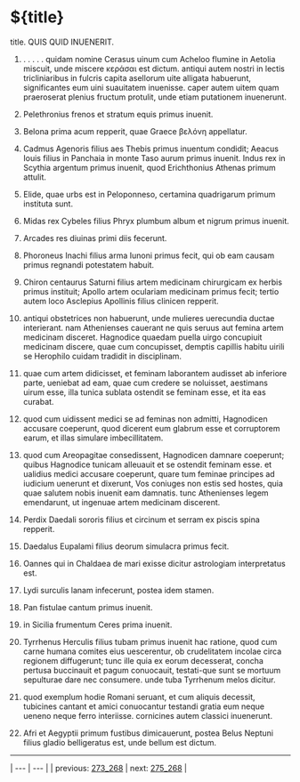 # ${title}

title. QUIS QUID INUENERIT.



1. . . . . . quidam nomine Cerasus uinum cum Acheloo flumine in Aetolia miscuit, unde miscere κεράσαι est dictum. antiqui autem nostri in lectis tricliniaribus in fulcris capita asellorum uite alligata habuerunt, significantes eum uini suauitatem inuenisse. caper autem uitem quam praeroserat plenius fructum protulit, unde etiam putationem inuenerunt.



2. Pelethronius frenos et stratum equis primus inuenit.



3. Belona prima acum repperit, quae Graece βελόνη appellatur.



4. Cadmus Agenoris filius aes Thebis primus inuentum condidit; Aeacus Iouis filius in Panchaia in monte Taso aurum primus inuenit. Indus rex in Scythia argentum primus inuenit, quod Erichthonius Athenas primum attulit.



5. Elide, quae urbs est in Peloponneso, certamina quadrigarum primum instituta sunt.



6. Midas rex Cybeles filius Phryx plumbum album et nigrum primus inuenit.



7. Arcades res diuinas primi diis fecerunt.



8. Phoroneus Inachi filius arma Iunoni primus fecit, qui ob eam causam primus regnandi potestatem habuit.



9. Chiron centaurus Saturni filius artem medicinam chirurgicam ex herbis primus instituit; Apollo artem oculariam medicinam primus fecit; tertio autem loco Asclepius Apollinis filius clinicen repperit.



10. antiqui obstetrices non habuerunt, unde mulieres uerecundia ductae interierant. nam Athenienses cauerant ne quis seruus aut femina artem medicinam disceret. Hagnodice quaedam puella uirgo concupiuit medicinam discere, quae cum concupisset, demptis capillis habitu uirili se Herophilo cuidam tradidit in disciplinam.



11. quae cum artem didicisset, et feminam laborantem audisset ab inferiore parte, ueniebat ad eam, quae cum credere se noluisset, aestimans uirum esse, illa tunica sublata ostendit se feminam esse, et ita eas curabat.



12. quod cum uidissent medici se ad feminas non admitti, Hagnodicen accusare coeperunt, quod dicerent eum glabrum esse et corruptorem earum, et illas simulare imbecillitatem.



13. quod cum Areopagitae consedissent, Hagnodicen damnare coeperunt; quibus Hagnodice tunicam alleuauit et se ostendit feminam esse. et ualidius medici accusare coeperunt, quare tum feminae principes ad iudicium uenerunt et dixerunt, Vos coniuges non estis sed hostes, quia quae salutem nobis inuenit eam damnatis. tunc Athenienses legem emendarunt, ut ingenuae artem medicinam discerent.



14. Perdix Daedali sororis filius et circinum et serram ex piscis spina repperit.



15. Daedalus Eupalami filius deorum simulacra primus fecit.



16. Oannes qui in Chaldaea de mari exisse dicitur astrologiam interpretatus est.



17. Lydi surculis lanam infecerunt, postea idem stamen.



18. Pan fistulae cantum primus inuenit.



19. in Sicilia frumentum Ceres prima inuenit.



20. Tyrrhenus Herculis filius tubam primus inuenit hac ratione, quod cum carne humana comites eius uescerentur, ob crudelitatem incolae circa regionem diffugerunt; tunc ille quia ex eorum decesserat, concha pertusa buccinauit et pagum conuocauit, testati-que sunt se mortuum sepulturae dare nec consumere. unde tuba Tyrrhenum melos dicitur.



21. quod exemplum hodie Romani seruant, et cum aliquis decessit, tubicines cantant et amici conuocantur testandi gratia eum neque ueneno neque ferro interiisse. cornicines autem classici inuenerunt.



22. Afri et Aegyptii primum fustibus dimicauerunt, postea Belus Neptuni filius gladio belligeratus est, unde bellum est dictum.



---

| --- | --- |
| previous: [273_268](../273_268/) | next: [275_268](../275_268/) |
